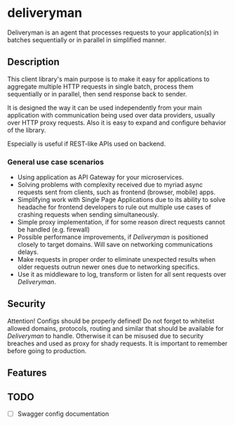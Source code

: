 # deliveryman
Deliveryman is an agent that processes requests to your application(s) in batches sequentially or in parallel in simplified manner.

## Description
This client library's main purpose is to make it easy for applications to aggregate multiple HTTP requests in single batch, process them sequentially or in parallel, then send response back to sender. 

It is designed the way it can be used independently from your main application with communication being used over data providers, usually over HTTP proxy requests. Also it is easy to expand and configure behavior of the library.

Especially is useful if REST-like APIs used on backend.

### General use case scenarios
* Using application as API Gateway for your microservices.
* Solving problems with complexity received due to myriad async requests sent from clients, such as frontend (browser, mobile) apps.
* Simplifying work with Single Page Applications due to its ability to solve headache for frontend developers to rule out multiple use cases of crashing requests when sending simultaneously.
* Simple proxy implementation, if for some reason direct requests cannot be handled (e.g. firewall)
* Possible performance improvements, if *Deliveryman* is positioned closely to target domains. Will save on networking communications delays.
* Make requests in proper order to eliminate unexpected results when older requests outrun newer ones due to networking specifics.
* Use it as middleware to log, transform or listen for all sent requests over *Deliveryman*.

## Security
Attention! Configs should be properly defined! Do not forget to whitelist allowed domains, protocols, routing and similar that should be available for *Deliveryman* to handle. Otherwise it can be misused due to security breaches and used as proxy for shady requests. It is important to remember before going to production.

## Features

## TODO
-[ ] Swagger config documentation
